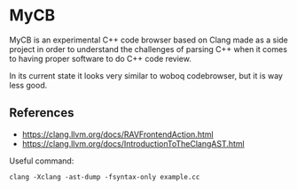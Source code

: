 # MyCB

MyCB is an experimental C++ code browser based on Clang made as a side project
in order to understand the challenges of parsing C++ when it comes
to having proper software to do C++ code review.

In its current state it looks very similar to woboq codebrowser, but it is
way less good.

## References

- https://clang.llvm.org/docs/RAVFrontendAction.html
- https://clang.llvm.org/docs/IntroductionToTheClangAST.html

Useful command:
```
clang -Xclang -ast-dump -fsyntax-only example.cc 
```
